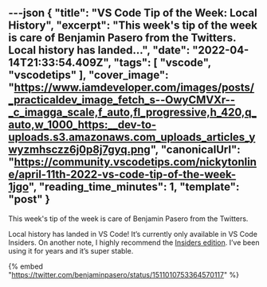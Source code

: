 ---json
{
  "title": "VS Code Tip of the Week: Local History",
  "excerpt": "This week's tip of the week is care of Benjamin Pasero from the Twitters.  Local history has landed...",
  "date": "2022-04-14T21:33:54.409Z",
  "tags": [
    "vscode",
    "vscodetips"
  ],
  "cover_image": "https://www.iamdeveloper.com/images/posts/_practicaldev_image_fetch_s--OwyCMVXr--_c_imagga_scale,f_auto,fl_progressive,h_420,q_auto,w_1000_https:__dev-to-uploads.s3.amazonaws.com_uploads_articles_ywyzmhsczz6j0p8j7gyq.png",
  "canonicalUrl": "https://community.vscodetips.com/nickytonline/april-11th-2022-vs-code-tip-of-the-week-1jgo",
  "reading_time_minutes": 1,
  "template": "post"
}
---

This week's tip of the week is care of Benjamin Pasero from the Twitters.

Local history has landed in VS Code! It’s currently only available in VS Code Insiders. On another note, I highly recommend the [Insiders edition](https://code.visualstudio.com/insiders/). I’ve been using it for years and it’s super stable.

{% embed "https://twitter.com/benjaminpasero/status/1511010753364570117" %}
